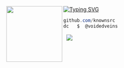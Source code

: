[![Typing SVG](https://readme-typing-svg.herokuapp.com?font=Roboto+Mono&lines=veins.dev+%7C+voidedveins)](https://git.io/typing-svg)
<img align="left" src="https://upload.wikimedia.org/wikipedia/commons/thumb/3/34/Red_star.svg/220px-Red_star.svg.png" width="147"/> 

```csharp
github.com/knownsrc
dc   $  @voidedveins
```
&zwnj; 
&zwnj; 
![](https://komarev.com/ghpvc/?username=knownsrc)

<p align="center">
  <img src="https://count.getloli.com/get/@knownsrc?theme=gelbooru"  alt=""/>
</p>
